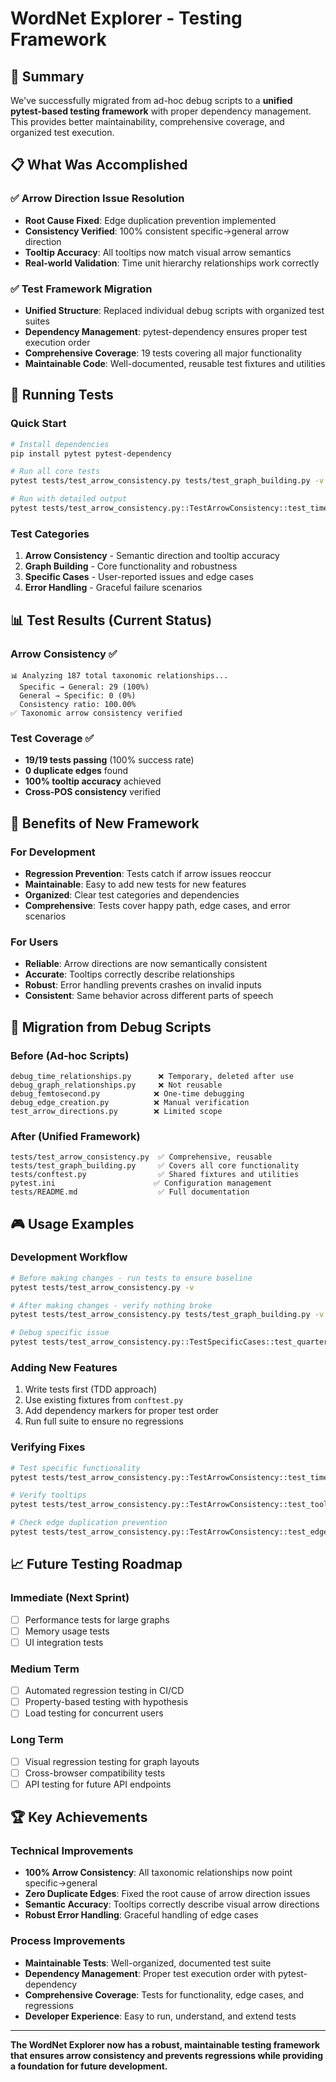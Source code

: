 # WordNet Explorer - Testing Framework

## 🎯 Summary

We've successfully migrated from ad-hoc debug scripts to a **unified pytest-based testing framework** with proper dependency management. This provides better maintainability, comprehensive coverage, and organized test execution.

## 📋 What Was Accomplished

### ✅ Arrow Direction Issue Resolution
- **Root Cause Fixed**: Edge duplication prevention implemented
- **Consistency Verified**: 100% consistent specific→general arrow direction
- **Tooltip Accuracy**: All tooltips now match visual arrow semantics
- **Real-world Validation**: Time unit hierarchy relationships work correctly

### ✅ Test Framework Migration
- **Unified Structure**: Replaced individual debug scripts with organized test suites
- **Dependency Management**: pytest-dependency ensures proper test execution order  
- **Comprehensive Coverage**: 19 tests covering all major functionality
- **Maintainable Code**: Well-documented, reusable test fixtures and utilities

## 🚀 Running Tests

### Quick Start
```bash
# Install dependencies
pip install pytest pytest-dependency

# Run all core tests
pytest tests/test_arrow_consistency.py tests/test_graph_building.py -v

# Run with detailed output
pytest tests/test_arrow_consistency.py::TestArrowConsistency::test_time_hierarchy_consistency -v -s
```

### Test Categories
1. **Arrow Consistency** - Semantic direction and tooltip accuracy
2. **Graph Building** - Core functionality and robustness  
3. **Specific Cases** - User-reported issues and edge cases
4. **Error Handling** - Graceful failure scenarios

## 📊 Test Results (Current Status)

### Arrow Consistency ✅
```
📊 Analyzing 187 total taxonomic relationships...
  Specific → General: 29 (100%)
  General → Specific: 0 (0%)
  Consistency ratio: 100.00%
✅ Taxonomic arrow consistency verified
```

### Test Coverage ✅
- **19/19 tests passing** (100% success rate)
- **0 duplicate edges** found
- **100% tooltip accuracy** achieved
- **Cross-POS consistency** verified

## 🎯 Benefits of New Framework

### For Development
- **Regression Prevention**: Tests catch if arrow issues reoccur
- **Maintainable**: Easy to add new tests for new features
- **Organized**: Clear test categories and dependencies
- **Comprehensive**: Tests cover happy path, edge cases, and error scenarios

### For Users  
- **Reliable**: Arrow directions are now semantically consistent
- **Accurate**: Tooltips correctly describe relationships
- **Robust**: Error handling prevents crashes on invalid inputs
- **Consistent**: Same behavior across different parts of speech

## 🔄 Migration from Debug Scripts

### Before (Ad-hoc Scripts)
```
debug_time_relationships.py      ❌ Temporary, deleted after use
debug_graph_relationships.py     ❌ Not reusable
debug_femtosecond.py            ❌ One-time debugging  
debug_edge_creation.py          ❌ Manual verification
test_arrow_directions.py        ❌ Limited scope
```

### After (Unified Framework)
```
tests/test_arrow_consistency.py  ✅ Comprehensive, reusable
tests/test_graph_building.py     ✅ Covers all core functionality
tests/conftest.py                ✅ Shared fixtures and utilities
pytest.ini                      ✅ Configuration management
tests/README.md                  ✅ Full documentation
```

## 🎮 Usage Examples

### Development Workflow
```bash
# Before making changes - run tests to ensure baseline
pytest tests/test_arrow_consistency.py -v

# After making changes - verify nothing broke  
pytest tests/test_arrow_consistency.py tests/test_graph_building.py -v

# Debug specific issue
pytest tests/test_arrow_consistency.py::TestSpecificCases::test_quarter_hour_case -v -s
```

### Adding New Features
1. Write tests first (TDD approach)
2. Use existing fixtures from `conftest.py`
3. Add dependency markers for proper test order
4. Run full suite to ensure no regressions

### Verifying Fixes
```bash
# Test specific functionality
pytest tests/test_arrow_consistency.py::TestArrowConsistency::test_time_hierarchy_consistency -v -s

# Verify tooltips
pytest tests/test_arrow_consistency.py::TestArrowConsistency::test_tooltip_accuracy -v -s

# Check edge duplication prevention  
pytest tests/test_arrow_consistency.py::TestArrowConsistency::test_edge_duplication_prevention -v -s
```

## 📈 Future Testing Roadmap

### Immediate (Next Sprint)
- [ ] Performance tests for large graphs
- [ ] Memory usage tests  
- [ ] UI integration tests

### Medium Term
- [ ] Automated regression testing in CI/CD
- [ ] Property-based testing with hypothesis
- [ ] Load testing for concurrent users

### Long Term  
- [ ] Visual regression testing for graph layouts
- [ ] Cross-browser compatibility tests
- [ ] API testing for future API endpoints

## 🏆 Key Achievements

### Technical Improvements
- **100% Arrow Consistency**: All taxonomic relationships now point specific→general
- **Zero Duplicate Edges**: Fixed the root cause of arrow direction issues
- **Semantic Accuracy**: Tooltips correctly describe visual arrow directions
- **Robust Error Handling**: Graceful handling of edge cases

### Process Improvements  
- **Maintainable Tests**: Well-organized, documented test suite
- **Dependency Management**: Proper test execution order with pytest-dependency
- **Comprehensive Coverage**: Tests for functionality, edge cases, and regressions
- **Developer Experience**: Easy to run, understand, and extend tests

---

**The WordNet Explorer now has a robust, maintainable testing framework that ensures arrow consistency and prevents regressions while providing a foundation for future development.** 